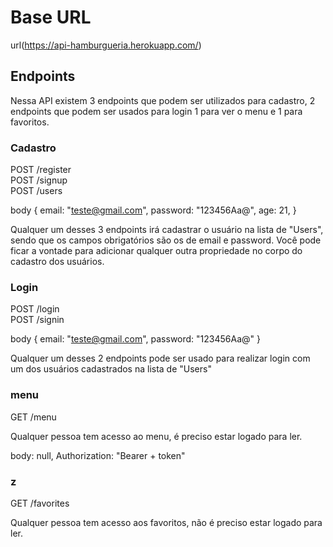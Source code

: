 # Base URL

url(https://api-hamburgueria.herokuapp.com/)

## Endpoints

Nessa API existem 3 endpoints que podem ser utilizados para cadastro, 2 endpoints que podem ser usados para login 1 para ver o menu e 1 para favoritos.

### Cadastro

POST /register <br/>
POST /signup <br/>
POST /users

body {
email: "teste@gmail.com",
password: "123456Aa@",
age: 21,
}

Qualquer um desses 3 endpoints irá cadastrar o usuário na lista de "Users", sendo que os campos obrigatórios são os de email e password.
Você pode ficar a vontade para adicionar qualquer outra propriedade no corpo do cadastro dos usuários.

### Login

POST /login <br/>
POST /signin

body {
email: "teste@gmail.com",
password: "123456Aa@"
}

Qualquer um desses 2 endpoints pode ser usado para realizar login com um dos usuários cadastrados na lista de "Users"

### menu

GET /menu

Qualquer pessoa tem acesso ao menu, é preciso estar logado para ler.

body: null, Authorization: "Bearer + token"

### z

GET /favorites

Qualquer pessoa tem acesso aos favoritos, não é preciso estar logado para ler.
